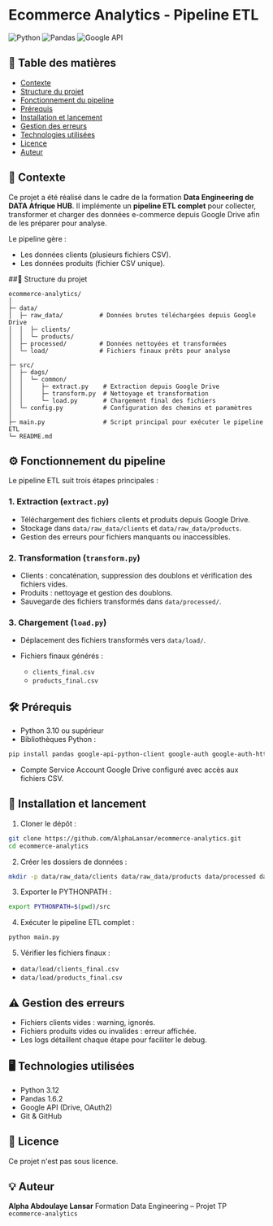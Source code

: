 # Ecommerce Analytics - Pipeline ETL

![Python](https://img.shields.io/badge/Python-3.12-blue)
![Pandas](https://img.shields.io/badge/Pandas-1.6.2-lightgrey)
![Google API](https://img.shields.io/badge/Google-API-green)

## 📌 Table des matières

* [Contexte](#-contexte)
* [Structure du projet](#-structure-du-projet)
* [Fonctionnement du pipeline](#-fonctionnement-du-pipeline)
* [Prérequis](#-prérequis)
* [Installation et lancement](#-installation-et-lancement)
* [Gestion des erreurs](#-gestion-des-erreurs)
* [Technologies utilisées](#-technologies-utilisées)
* [Licence](#-licence)
* [Auteur](#-auteur)

## 📌 Contexte

Ce projet a été réalisé dans le cadre de la formation **Data Engineering de DATA Afrique HUB**.
Il implémente un **pipeline ETL complet** pour collecter, transformer et charger des données e-commerce depuis Google Drive afin de les préparer pour analyse.

Le pipeline gère :

* Les données clients (plusieurs fichiers CSV).
* Les données produits (fichier CSV unique).

##📁 Structure du projet

```
ecommerce-analytics/
│
├─ data/
│  ├─ raw_data/          # Données brutes téléchargées depuis Google Drive
│  │  ├─ clients/
│  │  └─ products/
│  ├─ processed/         # Données nettoyées et transformées
│  └─ load/              # Fichiers finaux prêts pour analyse
│
├─ src/
│  ├─ dags/
│  │  └─ common/
│  │     ├─ extract.py    # Extraction depuis Google Drive
│  │     ├─ transform.py  # Nettoyage et transformation
│  │     └─ load.py       # Chargement final des fichiers
│  └─ config.py           # Configuration des chemins et paramètres
│
├─ main.py                # Script principal pour exécuter le pipeline ETL
└─ README.md
```

## ⚙️ Fonctionnement du pipeline

Le pipeline ETL suit trois étapes principales :

### 1. Extraction (`extract.py`)

* Téléchargement des fichiers clients et produits depuis Google Drive.
* Stockage dans `data/raw_data/clients` et `data/raw_data/products`.
* Gestion des erreurs pour fichiers manquants ou inaccessibles.

### 2. Transformation (`transform.py`)

* Clients : concaténation, suppression des doublons et vérification des fichiers vides.
* Produits : nettoyage et gestion des doublons.
* Sauvegarde des fichiers transformés dans `data/processed/`.

### 3. Chargement (`load.py`)

* Déplacement des fichiers transformés vers `data/load/`.
* Fichiers finaux générés :

  * `clients_final.csv`
  * `products_final.csv`

## 🛠️ Prérequis

* Python 3.10 ou supérieur
* Bibliothèques Python :

```bash
pip install pandas google-api-python-client google-auth google-auth-httplib2 google-auth-oauthlib
```

* Compte Service Account Google Drive configuré avec accès aux fichiers CSV.

## 🚀 Installation et lancement

1. Cloner le dépôt :

```bash
git clone https://github.com/AlphaLansar/ecommerce-analytics.git
cd ecommerce-analytics
```

2. Créer les dossiers de données :

```bash
mkdir -p data/raw_data/clients data/raw_data/products data/processed data/load
```

3. Exporter le PYTHONPATH :

```bash
export PYTHONPATH=$(pwd)/src
```

4. Exécuter le pipeline ETL complet :

```bash
python main.py
```

5. Vérifier les fichiers finaux :

* `data/load/clients_final.csv`
* `data/load/products_final.csv`

## ⚠️ Gestion des erreurs

* Fichiers clients vides : warning, ignorés.
* Fichiers produits vides ou invalides : erreur affichée.
* Les logs détaillent chaque étape pour faciliter le debug.

## 🖥️ Technologies utilisées

* Python 3.12
* Pandas 1.6.2
* Google API (Drive, OAuth2)
* Git & GitHub

## 📄 Licence

Ce projet n'est pas sous licence.
## 💡 Auteur

**Alpha Abdoulaye Lansar**
Formation Data Engineering – Projet TP `ecommerce-analytics`
